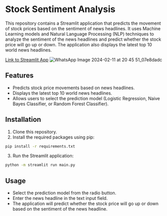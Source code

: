 # Stock Sentiment Analysis

This repository contains a Streamlit application that predicts the movement of stock prices based on the sentiment of news headlines. It uses Machine Learning models and Natural Language Processing (NLP) techniques to analyze the sentiment of the news headlines and predict whether the stock price will go up or down. The application also displays the latest top 10 world news headlines.


[Link to Streamlit App](https://stock-prediction-granthgg.streamlit.app/)
![WhatsApp Image 2024-02-11 at 20 45 51_07e8dadc](https://github.com/granthgg/News-Headline-Sentiment-Analysis-Stock-Prediction/assets/69439823/901f7c2c-7a93-4041-8e8d-8757c8105dc7)



## Features

- Predicts stock price movements based on news headlines.
- Displays the latest top 10 world news headlines.
- Allows users to select the prediction model (Logistic Regression, Naive Bayes Classifier, or Random Forest Classifier).

## Installation

1. Clone this repository.
2. Install the required packages using pip:

```bash
pip install -r requirements.txt
```
3. Run the Streamlit application:
```bash
python -m streamlit run main.py
```
## Usage
- Select the prediction model from the radio button.
- Enter the news headline in the text input field.
- The application will predict whether the stock price will go up or down based on the sentiment of the news headline.


